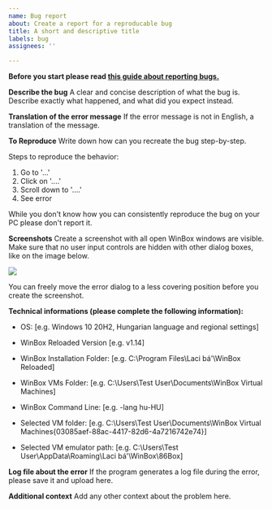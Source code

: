 ```yaml
---
name: Bug report
about: Create a report for a reproducable bug
title: A short and descriptive title
labels: bug
assignees: ''

---
```


**Before you start please read [this guide about reporting bugs.](https://github.com/laciba96/WinBox-Reloaded/wiki#accepted-form-of-issues)**

**Describe the bug**
A clear and concise description of what the bug is. Describe exactly what happened, and what did you expect instead.

**Translation of the error message**
If the error message is not in English, a translation of the message.

**To Reproduce**
Write down how can you recreate the bug step-by-step.

Steps to reproduce the behavior:
1. Go to '...'
2. Click on '....'
3. Scroll down to '....'
4. See error

While you don't know how you can consistently reproduce the bug on your PC please don't report it.

**Screenshots**
Create a screenshot with all open WinBox windows are visible.
Make sure that no user input controls are hidden with other dialog boxes, like on the image below.

![](https://raw.githubusercontent.com/laciba96/WinBox-Reloaded/main/Images/ErrorSample.PNG)

You can freely move the error dialog to a less covering position before you create the screenshot.

**Technical informations (please complete the following information):**
 - OS: [e.g. Windows 10 20H2, Hungarian language and regional settings]

 - WinBox Reloaded Version [e.g. v1.14]
-  WinBox Installation Folder: [e.g. C:\Program Files\Laci bá'\WinBox Reloaded]
-  WinBox VMs Folder: [e.g. C:\Users\Test User\Documents\WinBox Virtual Machines\]
-  WinBox Command Line: [e.g. -lang hu-HU]

-  Selected VM folder: [e.g. C:\Users\Test User\Documents\WinBox Virtual Machines\{03085aef-88ac-4417-82d6-4a7216742e74}]
- Selected VM emulator path: [e.g. C:\Users\Test User\AppData\Roaming\Laci bá'\WinBox\86Box]

**Log file about the error**
If the program generates a log file during the error, please save it and upload here.

**Additional context**
Add any other context about the problem here.
